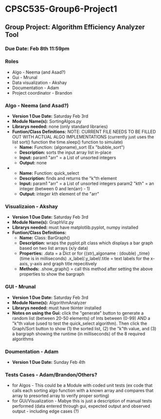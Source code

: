 # CPSC535-Group6-Project1
## Group Project: Algorithm Efficiency Analyzer Tool
### Due Date: Feb 8th 11:59pm

### Roles
- Algo - Neema (and Asad?)
- Gui - Mrunal 
- Data visualization - Akshay 
- Documentation - Adam
- Project coordinator - Brandon

### Algo - Neema (and Asad?)
- **Version 1 Due Date:** Saturday Feb 3rd
- **Module Name(s):** SortingAlgos.py
- **Librarys needed:** none (only standard libraries)
- **Funtion/Class Definitions:** NOTE: CURRENT FILE NEEDS TO BE FILLED OUT WITH ACTUAL ALGO IMPLEMENTATIONS (currently just uses the list sort() function the time.sleep() function to simulate)
   - **Name:** Function: (algoname)_sort (Ex "bubble_sort")
   - **Description:** sorts the input array list in-place
   - **Input:** param1 "arr" = a List of unsorted integers
   - **Output:** none
- 
   - **Name:** Function: quick_select 
   - **Description:** finds and returns the "k"th element
   - **Input:** param1 "arr" = a List of unsorted integers
                param2 "kth" = an integer (between 0 and len(arr) - 1)
   - **Output:** integer kth element of the "arr"

### Visualizaion - Akshay
- **Version 1 Due Date:** Saturday Feb 3rd
- **Module Name(s):** GraphViz.py
- **Librarys needed:** must have matplotlib.pyplot, numpy installed
- **Funtion/Class Definitions:** 
   - **Name:** Class: BarGraph()
   - **Description:** wraps the pyplot.plt class which displays a bar graph based on two list arrays (x/y data)
   - **Properties:** .data = a Dict or for {(str)_algoname : (double) _time} (time is in milliseconds)
                     .x_label/.y_label/.title = text labels for the x-axis, y-axis and graph title repecitively
   - **Methods:** .show_graph() = call this method after setting the above properties to show the bargraph

### GUI - Mrunal
- **Version 1 Due Date:** Saturday Feb 3rd
- **Module Name(s):** AlgorithmAnalyzer
- **Librarys needed:** must have tkinter installed
- **Notes on using the Gui:** click the "generate" button to generate a random list (between 20-50 elements) of Ints between (0-99) AND a "k"th value (used to test the quick_select algorithm).  Then click the Graph/Sort button to show (1) the sorted list, (2) the "k"th value, and (3) a bargraph showing the runtime (in milliseconds) of the 8 required algorithms

### Doumentation - Adam
- **Version 1 Due Date:** Sunday Feb 4th

### Tests Cases - Adam/Brandon/Others?
- for Algos - This could be a Module with coded unit tests (ex code that calls each sorting algo function with a known array and compares that array to presorted array to verify proper sorting)
- for GUi/Visualization - Mabye this is just a description of manual tests performed (data entered through gui, expected output and observed output - including edge cases (?) 
